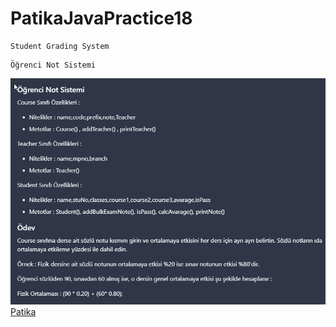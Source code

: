 # PatikaJavaPractice18
```
Student Grading System
```
```
Öğrenci Not Sistemi
```
![StudentGradingSystem.png](StudentGradingSystem.png)
[Patika](https://www.patika.dev)


